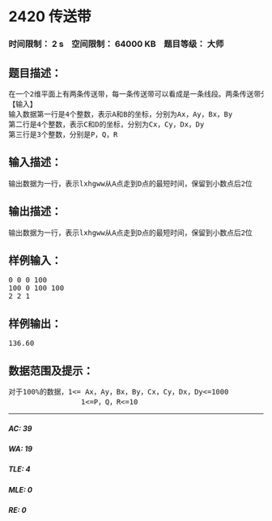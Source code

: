 # 2420 传送带   
### 时间限制： 2 s&nbsp;&nbsp;&nbsp;&nbsp;空间限制： 64000 KB&nbsp;&nbsp;&nbsp;&nbsp;题目等级： 大师  
## 题目描述：  

<pre>
在一个2维平面上有两条传送带，每一条传送带可以看成是一条线段。两条传送带分别为线段AB和线段CD。lxhgww在AB上的移动速度为P，在CD上的移动速度为Q，在平面上的移动速度R。现在lxhgww想从A点走到D点，他想知道最少需要走多长时间
【输入】
输入数据第一行是4个整数，表示A和B的坐标，分别为Ax，Ay，Bx，By
第二行是4个整数，表示C和D的坐标，分别为Cx，Cy，Dx，Dy
第三行是3个整数，分别是P，Q，R
</pre>
  
  
## 输入描述：  

<pre>
输出数据为一行，表示lxhgww从A点走到D点的最短时间，保留到小数点后2位
</pre>
  
  
## 输出描述：  

<pre>
输出数据为一行，表示lxhgww从A点走到D点的最短时间，保留到小数点后2位
</pre>
  
  
## 样例输入：  

<pre>
0 0 0 100
100 0 100 100
2 2 1
</pre>
  
  
## 样例输出：  

<pre>
136.60
</pre>
  
  
## 数据范围及提示：  

<pre>
对于100%的数据，1<= Ax，Ay，Bx，By，Cx，Cy，Dx，Dy<=1000
                 1<=P，Q，R<=10
</pre>
  
  
***  

##### AC: 39  
##### WA: 19  
##### TLE: 4  
##### MLE: 0  
##### RE: 0  
